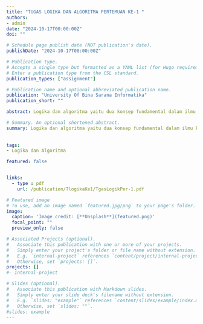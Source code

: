 ```yaml
---
title: "TUGAS LOGIKA DAN ALGORITMA PERTEMUAN KE-1 "
authors:
- admin
date: "2024-10-17T00:00:00Z"
doi: ""

# Schedule page publish date (NOT publication's date).
publishDate: "2024-10-17T00:00:00Z"

# Publication type.
# Accepts a single type but formatted as a YAML list (for Hugo requirements).
# Enter a publication type from the CSL standard.
publication_types: ["assignment"]

# Publication name and optional abbreviated publication name.
publication: "University Of Bina Sarana Informatika"
publication_short: ""

abstract: Logika dan algoritma yaitu dua konsep fundamental dalam ilmu komputer yang saling terkait dan mendasari pengembangan perangkat lunak serta sistem informasi. Logika digunakan untuk memahami dan mendefinisikan struktur pemikiran yang sistematis, sedangkan algoritma merupakan serangkaian langkah atau alur yang diikuti untuk menyelesaikan suatu masalah atau mencapai tujuan tertentu. Dalam konteks ini, logika membantu dalam merancang algoritma yang efisien dan efektif, sedangkan algoritma memberikan implementasi konkret dari prinsip-prinsip logika. Dalam contoh kehidupan kita sehari-sehari seperti membeli buku, mengirim email ke teman d.l.l. Semua itu terdapat algoritmat untuk mengerjakannya 

# Summary. An optional shortened abstract.
summary: Logika dan algoritma yaitu dua konsep fundamental dalam ilmu komputer yang saling terkait dan mendasari pengembangan perangkat lunak serta sistem informasi. Logika digunakan untuk memahami dan mendefinisikan struktur pemikiran yang sistematis, sedangkan algoritma merupakan serangkaian langkah atau alur yang diikuti untuk menyelesaikan suatu masalah atau mencapai tujuan tertentu. Dalam konteks ini, logika membantu dalam merancang algoritma yang efisien dan efektif, sedangkan algoritma memberikan implementasi konkret dari prinsip-prinsip logika. Dalam contoh kehidupan kita sehari-sehari seperti membeli buku, mengirim email ke teman d.l.l. Semua itu terdapat algoritmat untuk mengerjakannya 
 
  
tags:
- Logika dan Algoritma 

featured: false


links:
  - type : pdf
    url: /publication/TlogikaKe1/TgasLogikPer-1.pdf

# Featured image
# To use, add an image named `featured.jpg/png` to your page's folder. 
image:
  caption: 'Image credit: [**Unsplash**](featured.png)'
  focal_point: ""
  preview_only: false

# Associated Projects (optional).
#   Associate this publication with one or more of your projects.
#   Simply enter your project's folder or file name without extension.
#   E.g. `internal-project` references `content/project/internal-project/index.md`.
#   Otherwise, set `projects: []`.
projects: []
#- internal-project

# Slides (optional).
#   Associate this publication with Markdown slides.
#   Simply enter your slide deck's filename without extension.
#   E.g. `slides: "example"` references `content/slides/example/index.md`.
#   Otherwise, set `slides: ""`.
#slides: example
---
```


